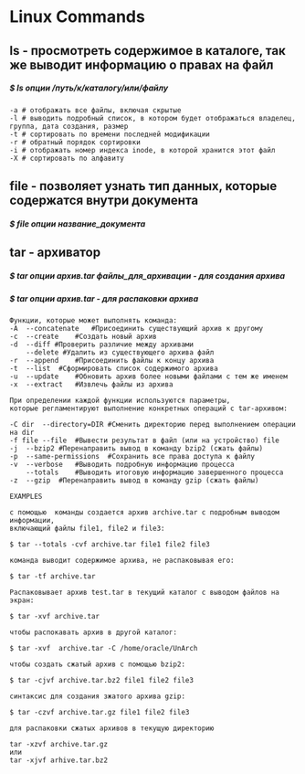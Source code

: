 # Linux Commands

## ls - просмотреть содержимое в каталоге, так же выводит информацию о правах на файл
##### $ **ls** *опции* /путь/к/каталогу/или/файлу
```
-a # отображать все файлы, включая скрытые
-l # выводить подробный список, в котором будет отображаться владелец, группа, дата создания, размер
-t # сортировать по времени последней модификации
-r # обратный порядок сортировки
-i # отображать номер индекса inode, в которой хранится этот файл
-X # сортировать по алфавиту
```

## file - позволяет узнать тип данных, которые содержатся внутри документа
##### $ file опции название_документа

## tar - архиватор
##### $ tar опции архив.tar файлы_для_архивации - для создания архива
##### $ tar опции архив.tar - для распаковки архива
```
Функции, которые может выполнять команда:
-A	--concatenate	#Присоединить существующий архив к другому
-c	--create	#Создать новый архив
-d	--diff #Проверить различие между архивами
    --delete #Удалить из существующего архива файл
-r	--append	#Присоединить файлы к концу архива
-t	--list	#Сформировать список содержимого архива
-u	--update	#Обновить архив более новыми файлами с тем же именем
-x	--extract	#Извлечь файлы из архива

При определении каждой функции используются параметры,
которые регламентируют выполнение конкретных операций с tar-архивом:

-C dir	--directory=DIR	#Сменить директорию перед выполнением операции на dir
-f file	--file	#Вывести результат в файл (или на устройство) file
-j	--bzip2	#Перенаправить вывод в команду bzip2 (сжать файлы)
-p	--same-permissions	#Сохранить все права доступа к файлу
-v	--verbose	#Выводить подробную информацию процесса
    --totals	#Выводить итоговую информацию завершенного процесса
-z	--gzip	#Перенаправить вывод в команду gzip (сжать файлы)

EXAMPLES

c помощью  команды создается архив archive.tar с подробным выводом информации,
включающий файлы file1, file2 и file3:

$ tar --totals -cvf archive.tar file1 file2 file3

команда выводит содержимое архива, не распаковывая его:

$ tar -tf archive.tar

Распаковывает архив test.tar в текущий каталог с выводом файлов на экран:

$ tar -xvf archive.tar

чтобы распокавать архив в другой каталог:

$ tar -xvf  archive.tar -C /home/oracle/UnArch

чтобы создать сжатый архив с помощью bzip2:

$ tar -cjvf archive.tar.bz2 file1 file2 file3

синтаксис для создания зжатого архива gzip:

$ tar -czvf archive.tar.gz file1 file2 file3

для распаковки сжатых архивов в текущую директорию

tar -xzvf archive.tar.gz
или
tar -xjvf arhive.tar.bz2
```
